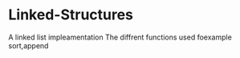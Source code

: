 # Linked-Structures
A linked list impleamentation
The diffrent functions used foexample sort,append
